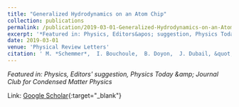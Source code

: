 ```yaml
---
title: "Generalized Hydrodynamics on an Atom Chip"
collection: publications
permalink: /publication/2019-03-01-Generalized-Hydrodynamics-on-an-Atom-Chip
excerpt: '*Featured in: Physics, Editors&apos; suggestion, Physics Today \&amp; Journal Club for Condensed Matter Physics*'
date: 2019-03-01
venue: 'Physical Review Letters'
citation: ' M. *Schemmer*,  I. Bouchoule,  B. Doyon,  J. Dubail, &quot;Generalized Hydrodynamics on an Atom Chip.&quot; Physical Review Letters, 2019.'
---
```

*Featured in: Physics, Editors&apos; suggestion, Physics Today \&amp; Journal Club for Condensed Matter Physics*

Link: [Google Scholar](https://scholar.google.com/scholar?q=Generalized+Hydrodynamics+on+an+Atom+Chip){:target="_blank"}